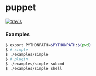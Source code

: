 puppet
======

[![travis](https://img.shields.io/travis/poying/puppet.svg?style=flat)](https://travis-ci.org/poying/puppet)

### Examples

```bash
$ export PYTHONPATH=$PYTHONPATH:$(pwd)
$ # simple
$ ./examples/simple
$ # plugin
$ ./examples/simple subcmd
$ ./examples/simple shell
```

